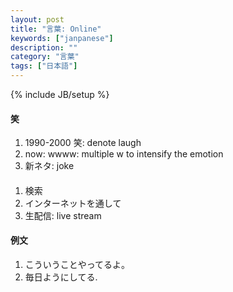 ```yaml
---
layout: post
title: "言葉: Online"
keywords: ["janpanese"]
description: ""
category: "言葉"
tags: ["日本語"]
---
```

{% include JB/setup %}

#### 笑
1. 1990-2000 笑: denote laugh
2. now: wwww:    multiple w to intensify the emotion
3. 新ネタ: joke


####
1. 検索
2. インターネットを通して
3. 生配信: live stream




#### 例文
1. こういうことやってるよ。
2. 毎日ようにしてる.
